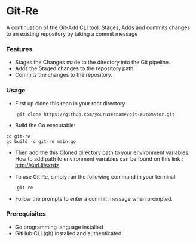 # Git-Re
A continuation of the Git-Add CLI tool. Stages, Adds and commits changes to an existing repository by taking a commit message

### Features
- Stages the Changes made to the directory into the Git pipeline.
- Adds the Staged changes to the repository path.
- Commits the changes to the repository.

### Usage 
- First up clone this repo in your root directory
``` 
    git clone https://github.com/yourusername/git-automator.git

```
- Build the Go executable:
```
cd git-re
go build -o git-re main.go
```
- Then add the this Cloned directory path to your environment variables. How to add path to environment variables can be found on this link : http://surl.li/sxrdz

- To use Git Re, simply run the following command in your terminal:
``` 
    git-re

```
- Follow the prompts to enter a commit message when prompted.

### Prerequisites
- Go programming language installed
- GitHub CLI (gh) installed and authenticated

